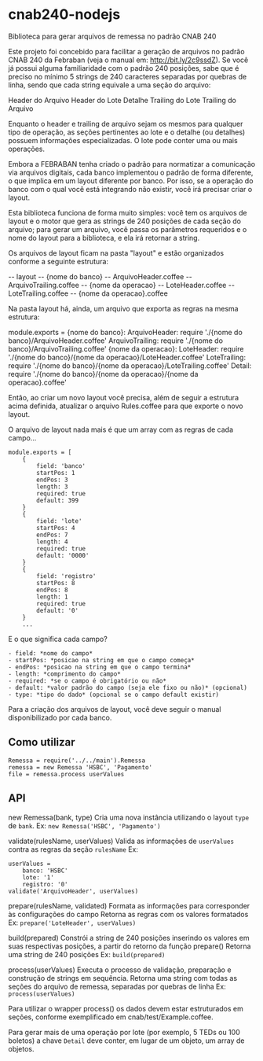 # cnab240-nodejs
Biblioteca para gerar arquivos de remessa no padrão CNAB 240

Este projeto foi concebido para facilitar a geração de arquivos no padrão CNAB 240 da Febraban (veja o manual em: http://bit.ly/2c9ssdZ). Se você já possui alguma familiaridade com o padrão 240 posições, sabe que é preciso no mínimo 5 strings de 240 caracteres separadas por quebras de linha, sendo que cada string equivale a uma seção do arquivo:

Header do Arquivo
Header do Lote
Detalhe
Trailing do Lote
Trailing do Arquivo

Enquanto o header e trailing de arquivo sejam os mesmos para qualquer tipo de operação, as seções pertinentes ao lote e o detalhe (ou detalhes) possuem informações especializadas. O lote pode conter uma ou mais operações.

Embora a FEBRABAN tenha criado o padrão para normatizar a comunicação via arquivos digitais, cada banco implementou o padrão de forma diferente, o que implica em um layout diferente por banco. Por isso, se a operação do banco com o qual você está integrando não existir, você irá precisar criar o layout.

Esta biblioteca funciona de forma muito simples: você tem os arquivos de layout e o motor que gera as strings de 240 posições de cada seção do arquivo; para gerar um arquivo, você passa os parâmetros requeridos e o nome do layout para a biblioteca, e ela irá retornar a string.

Os arquivos de layout ficam na pasta "layout" e estão organizados conforme a seguinte estrutura:

-- layout
    -- {nome do banco}
        -- ArquivoHeader.coffee
        -- ArquivoTrailing.coffee
        -- {nome da operacao}
            -- LoteHeader.coffee
            -- LoteTrailing.coffee
            -- {nome da operacao}.coffee

Na pasta layout há, ainda, um arquivo que exporta as regras na mesma estrutura:

module.exports =
    {nome do banco}:
        ArquivoHeader: require './{nome do banco}/ArquivoHeader.coffee'
        ArquivoTrailing: require './{nome do banco}/ArquivoTrailing.coffee'
        {nome da operacao}:
            LoteHeader: require './{nome do banco}/{nome da operacao}/LoteHeader.coffee'
            LoteTrailing: require './{nome do banco}/{nome da operacao}/LoteTrailing.coffee'
            Detail: require './{nome do banco}/{nome da operacao}/{nome da operacao}.coffee'

Então, ao criar um novo layout você precisa, além de seguir a estrutura acima definida, atualizar o arquivo Rules.coffee para que exporte o novo layout.

O arquivo de layout nada mais é que um array com as regras de cada campo...


```
module.exports = [
    {
        field: 'banco'
        startPos: 1
        endPos: 3
        length: 3
        required: true
        default: 399
    }
    {
        field: 'lote'
        startPos: 4
        endPos: 7
        length: 4
        required: true
        default: '0000'
    }
    {
        field: 'registro'
        startPos: 8
        endPos: 8
        length: 1
        required: true
        default: '0'
    }
    ...
```

E o que significa cada campo?

    - field: *nome do campo*
    - startPos: *posicao na string em que o campo começa*
    - endPos: *posicao na string em que o campo termina*
    - length: *comprimento do campo*
    - required: *se o campo é obrigatório ou não*
    - default: *valor padrão do campo (seja ele fixo ou não)* (opcional)
    - type: *tipo do dado* (opcional se o campo default existir)

Para a criação dos arquivos de layout, você deve seguir o manual disponibilizado por cada banco.

## Como utilizar

```
Remessa = require('../../main').Remessa
remessa = new Remessa 'HSBC', 'Pagamento'
file = remessa.process userValues
```

## API

new Remessa(bank, type)
Cria uma nova instância utilizando o layout `type` de `bank`.
Ex:
`new Remessa('HSBC', 'Pagamento')`

validate(rulesName, userValues)
Valida as informações de `userValues` contra as regras da seção `rulesName`
Ex:
```
userValues =
    banco: 'HSBC'
    lote: '1'
    registro: '0'
validate('ArquivoHeader', userValues)
```

prepare(rulesName, validated)
Formata as informações para corresponder às configurações do campo
Retorna as regras com os valores formatados
Ex: `prepare('LoteHeader', userValues)`

build(prepared)
Constrói a string de 240 posições inserindo os valores em suas respectivas posições, a partir do retorno da função prepare()
Retorna uma string de 240 posições
Ex: `build(prepared)`

process(userValues)
Executa o processo de validação, preparação e construção de strings em sequência.
Retorna uma string com todas as seções do arquivo de remessa, separadas por quebras de linha
Ex: `process(userValues)`


Para utilizar o wrapper process() os dados devem estar estruturados em seções, conforme exemplificado em cnab/test/Example.coffee.

Para gerar mais de uma operação por lote (por exemplo, 5 TEDs ou 100 boletos) a chave `Detail` deve conter, em lugar de um objeto, um array de objetos.




